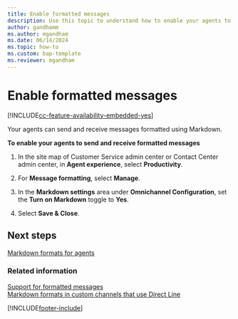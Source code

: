```yaml
---
title: Enable formatted messages
description: Use this topic to understand how to enable your agents to send and receive formatted messages in Omnichannel for Customer Service.
author: gandhamm
ms.author: mgandham
ms.date: 06/14/2024
ms.topic: how-to
ms.custom: bap-template
ms.reviewer: mgandham
---
```


# Enable formatted messages

[!INCLUDE[cc-feature-availability-embedded-yes](../../includes/cc-feature-availability-embedded-yes.md)]

Your agents can send and receive messages formatted using Markdown.

**To enable your agents to send and receive formatted messages**

1. In the site map of Customer Service admin center or Contact Center admin center, in **Agent experience**, select **Productivity**.

1. For **Message formatting**, select **Manage**.

1. In the **Markdown settings** area under **Omnichannel Configuration**, set the **Turn on Markdown** toggle to **Yes**.

1. Select **Save & Close**.

## Next steps

[Markdown formats for agents](../use/markdown-formats-agents.md)  

### Related information

[Support for formatted messages](card-support-in-channels.md#support-for-formatted-messages)  
[Markdown formats in custom channels that use Direct Line](../develop/markdown-formats-dev.md)  

[!INCLUDE[footer-include](../../includes/footer-banner.md)]
